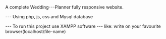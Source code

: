 A complete Wedding---Planner fully responsive website. 

--- Using php, js, css and Mysql database

--- To run this project use XAMPP software
--- like: write on your favourite browser(localhost\file-name)
